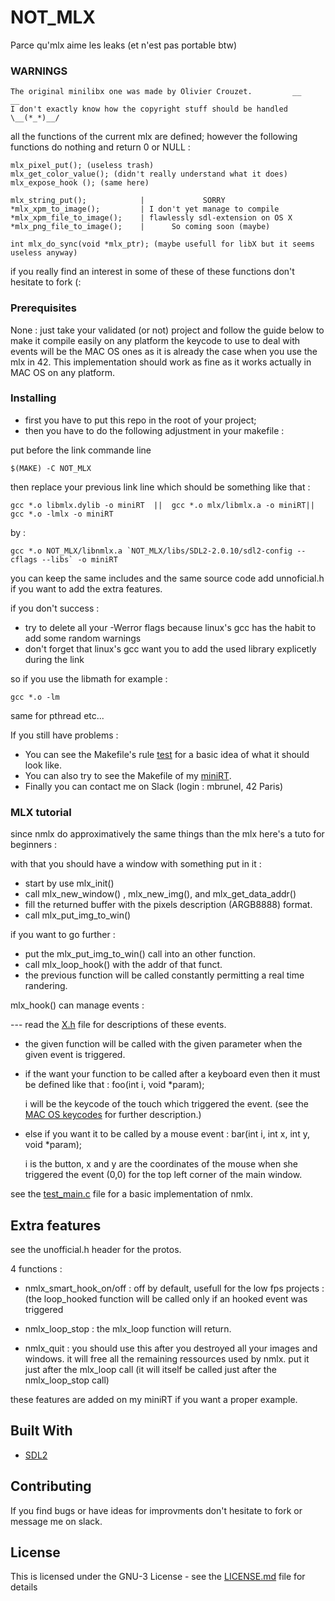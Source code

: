 # NOT_MLX

Parce qu'mlx aime les leaks (et n'est pas portable btw)

### WARNINGS
```
The original minilibx one was made by Olivier Crouzet.         __           __
I don't exactly know how the copyright stuff should be handled   \__(*_*)__/
```
all the functions of the current mlx are defined;
however the following functions do nothing and return 0 or NULL :
```
mlx_pixel_put(); (useless trash)
mlx_get_color_value(); (didn't really understand what it does)
mlx_expose_hook (); (same here)

mlx_string_put();            |             SORRY
*mlx_xpm_to_image();         | I don't yet manage to compile
*mlx_xpm_file_to_image();    | flawlessly sdl-extension on OS X
*mlx_png_file_to_image();    |      So coming soon (maybe)

int	mlx_do_sync(void *mlx_ptr); (maybe usefull for libX but it seems useless anyway)
```
if you really find an interest in some of these of these functions don't hesitate to fork (:

### Prerequisites

None : just take your validated (or not) project and follow the guide below to make it compile easily on any platform
the keycode to use to deal with events will be the MAC OS ones as it is already the case when you use the mlx in 42.
This implementation should work as fine as it works actually in MAC OS on any platform.

### Installing

* first you have to put this repo in the root of your project;
* then you have to do the following adjustment in your makefile :

put before the link commande line
```
$(MAKE) -C NOT_MLX
```
then replace your previous link line which should be something like that :
```
gcc *.o libmlx.dylib -o miniRT  ||  gcc *.o mlx/libmlx.a -o miniRT|| gcc *.o -lmlx -o miniRT
```
by :
```
gcc *.o NOT_MLX/libnmlx.a `NOT_MLX/libs/SDL2-2.0.10/sdl2-config --cflags --libs` -o miniRT
```
you can keep the same includes and the same source code
add unnoficial.h if you want to add the extra features.

if you don't success :
* try to delete all your -Werror flags because linux's gcc has the habit to add some random warnings
* don't forget that linux's gcc want you to add the used library explicetly during the link

so if you use the libmath for example : 
```
gcc *.o -lm
```
same for pthread etc...

If you still have problems :

* You can see the Makefile's rule [test](Makefile) for a basic idea of what it should look like.
* You can also try to see the Makefile of my [miniRT](https://github.com/mbrunel/miniRTA2/Makefile).
* Finally you can contact me on Slack (login : mbrunel, 42 Paris)

### MLX tutorial

since nmlx do approximatively the same things than the mlx here's a tuto for beginners :

with that you should have a window with something put in it :

* start by use mlx_init()
* call mlx_new_window() , mlx_new_img(), and mlx_get_data_addr()
* fill the returned buffer with the pixels description (ARGB8888) format.
* call mlx_put_img_to_win()


if you want to go further :

* put the mlx_put_img_to_win() call into an other function.
* call mlx_loop_hook() with the addr of that funct.
* the previous function will be called constantly permitting a real time randering.


mlx_hook() can manage events : 

--- read the [X.h](incs/X.h) file for descriptions of these events.

* the given function will be called with the given parameter when the given event is triggered.

* if the want your function to be called after a keyboard even then it must be defined like that : foo(int i, void *param);

     i will be the keycode of the touch which triggered the event. (see the [MAC OS keycodes]( https://eastmanreference.com/complete-list-of-applescript-key-codes) for further description.)


* else if you want it to be called by a mouse event : bar(int i, int x, int y, void *param);

     i is the button, x and y are the coordinates of the mouse when she triggered the event (0,0) for the top left corner of the main window.

see the [test_main.c](test_srcs/main.c) file for a basic implementation of nmlx.

## Extra features

see the unofficial.h header for the protos.

4 functions : 

* nmlx_smart_hook_on/off : off by default, usefull for the low fps projects : (the loop_hooked function will be called only if an hooked event was triggered

* nmlx_loop_stop : the mlx_loop function will return.

* nmlx_quit : you should use this after you destroyed all your images and windows.
              it will free all the remaining ressources used by nmlx.
              put it just after the mlx_loop call (it will itself be called just after the nmlx_loop_stop call)

these features are added on my miniRT if you want a proper example.

## Built With

* [SDL2](https://www.libsdl.org/download-2.0.php)

## Contributing

If you find bugs or have ideas for improvments don't hesitate to fork or message me on slack.

## License

This is licensed under the GNU-3 License - see the [LICENSE.md](LICENSE.md) file for details
